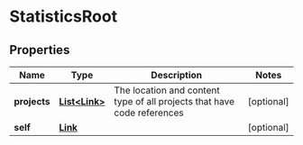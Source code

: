 

# StatisticsRoot


## Properties

| Name | Type | Description | Notes |
|------------ | ------------- | ------------- | -------------|
|**projects** | [**List&lt;Link&gt;**](Link.md) | The location and content type of all projects that have code references |  [optional] |
|**self** | [**Link**](Link.md) |  |  [optional] |



